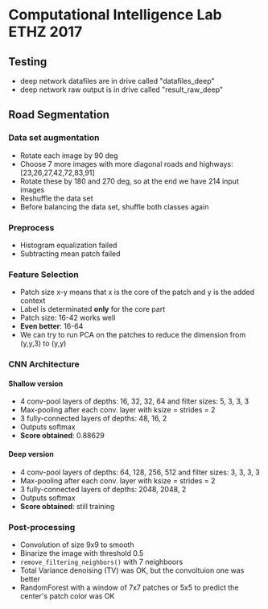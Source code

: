 # Computational Intelligence Lab ETHZ 2017

## Testing
- deep network datafiles are in drive called "datafiles_deep"
- deep network raw output is in drive called "result_raw_deep"


## Road Segmentation

### Data set augmentation
- Rotate each image by 90 deg
- Choose 7 more images with more diagonal roads and highways: [23,26,27,42,72,83,91]
- Rotate these by 180 and 270 deg, so at the end we have 214 input images
- Reshuffle the data set  
- Before balancing the data set, shuffle both classes again


### Preprocess
- Histogram equalization failed
- Subtracting mean patch failed


### Feature Selection
- Patch size x-y means that x is the core of the patch and y is the added context
- Label is determinated **only** for the core part
- Patch size: 16-42 works well
- **Even better**: 16-64
- We can try to run PCA on the patches to reduce the dimension from (y,y,3) to (y,y) 


### CNN Architecture

#### Shallow version
- 4 conv-pool layers of depths: 16, 32, 32, 64 and filter sizes: 5, 3, 3, 3
- Max-pooling after each conv. layer with ksize = strides = 2
- 3 fully-connected layers of depths: 48, 16, 2
- Outputs softmax
- **Score obtained**: 0.88629

#### Deep version
- 4 conv-pool layers of depths: 64, 128, 256, 512 and filter sizes: 3, 3, 3, 3
- Max-pooling after each conv. layer with ksize = strides = 2
- 3 fully-connected layers of depths: 2048, 2048, 2
- Outputs softmax
- **Score obtained**: still training


### Post-processing
- Convolution of size 9x9 to smooth
- Binarize the image with threshold 0.5
- `remove_filtering_neighbors()` with 7 neighboors
- Total Variance denoising (TV) was OK, but the convoltuion one was better
- RandomForest with a window of 7x7 patches or 5x5 to predict the center's patch color was OK

